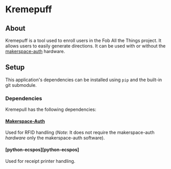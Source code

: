 # Kremepuff

## About

Kremepuff is a tool used to enroll users in the Fob All the Things project.  It
allows users to easily generate directions.  It can be used with or without the
[makerspace-auth][makerspace-auth] hardware.

## Setup

This application's dependencies can be installed using `pip` and the built-in
git submodule.

### Dependencies

Kremepull has the following dependencies:

#### [Makerspace-Auth][makerspace-auth]
Used for RFID handling (*Note*: It does not require the makerspace-auth
_hardware_ only the makerspace-auth software).

#### [python-ecspos][python-ecspos]
Used for receipt printer handling.

[makerspace-auth]: https://github.com/google/makerspace-auth
[python-escpos]: https://python-escpos.readthedocs.io/en/latest/

<!--
 vim: ts=2 sw=2 et tw=80 syntax=markdown
-->
